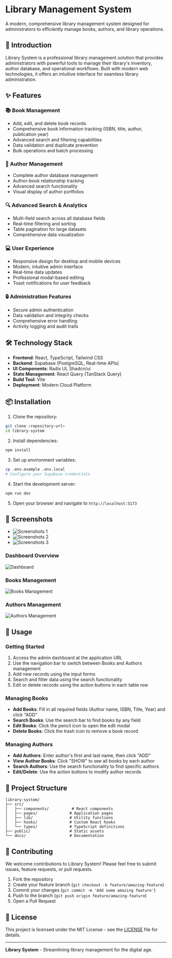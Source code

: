 # Library Management System

A modern, comprehensive library management system designed for administrators to efficiently manage books, authors, and library operations.

## 🚀 Introduction

Library System is a professional library management solution that provides administrators with powerful tools to manage their library's inventory, author database, and operational workflows. Built with modern web technologies, it offers an intuitive interface for seamless library administration.

## ✨ Features

### 📚 Book Management
- Add, edit, and delete book records
- Comprehensive book information tracking (ISBN, title, author, publication year)
- Advanced search and filtering capabilities
- Data validation and duplicate prevention
- Bulk operations and batch processing

### 👥 Author Management
- Complete author database management
- Author-book relationship tracking
- Advanced search functionality
- Visual display of author portfolios

### 🔍 Advanced Search & Analytics
- Multi-field search across all database fields
- Real-time filtering and sorting
- Table pagination for large datasets
- Comprehensive data visualization

### 💻 User Experience
- Responsive design for desktop and mobile devices
- Modern, intuitive admin interface
- Real-time data updates
- Professional modal-based editing
- Toast notifications for user feedback

### 🔒 Administration Features
- Secure admin authentication
- Data validation and integrity checks
- Comprehensive error handling
- Activity logging and audit trails

## 🛠️ Technology Stack

- **Frontend**: React, TypeScript, Tailwind CSS
- **Backend**: Supabase (PostgreSQL, Real-time APIs)
- **UI Components**: Radix UI, Shadcn/ui
- **State Management**: React Query (TanStack Query)
- **Build Tool**: Vite
- **Deployment**: Modern Cloud Platform

## 📦 Installation

1. Clone the repository:
```bash
git clone <repository-url>
cd library-system
```

2. Install dependencies:
```bash
npm install
```

3. Set up environment variables:
```bash
cp .env.example .env.local
# Configure your Supabase credentials
```

4. Start the development server:
```bash
npm run dev
```

5. Open your browser and navigate to `http://localhost:5173`

## 📸 Screenshots

*   ![Screenshots 1](screenshots/1.png)
*   ![Screenshots 2](screenshots/2.png)
*   ![Screenshots 3](screenshots/3.png)

### Dashboard Overview
![Dashboard](./public/screenshots/dashboard.png)

### Books Management
![Books Management](./public/screenshots/books-management.png)

### Authors Management  
![Authors Management](./public/screenshots/authors-management.png)

## 🚀 Usage

### Getting Started
1. Access the admin dashboard at the application URL
2. Use the navigation bar to switch between Books and Authors management
3. Add new records using the input forms
4. Search and filter data using the search functionality
5. Edit or delete records using the action buttons in each table row

### Managing Books
- **Add Books**: Fill in all required fields (Author name, ISBN, Title, Year) and click "ADD"
- **Search Books**: Use the search bar to find books by any field
- **Edit Books**: Click the pencil icon to open the edit modal
- **Delete Books**: Click the trash icon to remove a book record

### Managing Authors
- **Add Authors**: Enter author's first and last name, then click "ADD"
- **View Author Books**: Click "SHOW" to see all books by each author
- **Search Authors**: Use the search functionality to find specific authors
- **Edit/Delete**: Use the action buttons to modify author records

## 📁 Project Structure

```
library-system/
├── src/
│   ├── components/          # React components
│   ├── pages/              # Application pages
│   ├── lib/                # Utility functions
│   ├── hooks/              # Custom React hooks
│   └── types/              # TypeScript definitions
├── public/                 # Static assets
└── docs/                   # Documentation
```

## 🤝 Contributing

We welcome contributions to Library System! Please feel free to submit issues, feature requests, or pull requests.

1. Fork the repository
2. Create your feature branch (`git checkout -b feature/amazing-feature`)
3. Commit your changes (`git commit -m 'Add some amazing feature'`)
4. Push to the branch (`git push origin feature/amazing-feature`)
5. Open a Pull Request

## 📄 License

This project is licensed under the MIT License - see the [LICENSE](LICENSE) file for details.

---

**Library System** - Streamlining library management for the digital age.